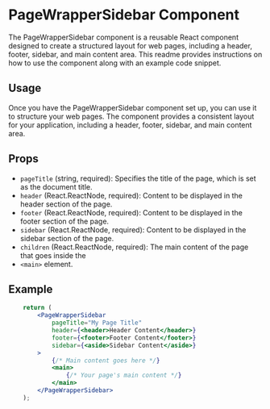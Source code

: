# PageWrapperSidebar Component

The PageWrapperSidebar component is a reusable React component designed to create a structured layout for web pages, including a header, footer, sidebar, and main content area. This readme provides instructions on how to use the component along with an example code snippet.

## Usage

Once you have the PageWrapperSidebar component set up, you can use it to structure your web pages. The component provides a consistent layout for your application, including a header, footer, sidebar, and main content area.

## Props

- `pageTitle` (string, required): Specifies the title of the page, which is set as the document title.
- `header` (React.ReactNode, required): Content to be displayed in the header section of the page.
- `footer` (React.ReactNode, required): Content to be displayed in the footer section of the page.
- `sidebar` (React.ReactNode, required): Content to be displayed in the sidebar section of the page.
- `children` (React.ReactNode, required): The main content of the page that goes inside the
- `<main>` element.

## Example

```jsx
    return (
        <PageWrapperSidebar
            pageTitle="My Page Title"
            header={<header>Header Content</header>}
            footer={<footer>Footer Content</footer>}
            sidebar={<aside>Sidebar Content</aside>}
        >
            {/* Main content goes here */}
            <main>
                {/* Your page's main content */}
            </main>
        </PageWrapperSidebar>
    );
```